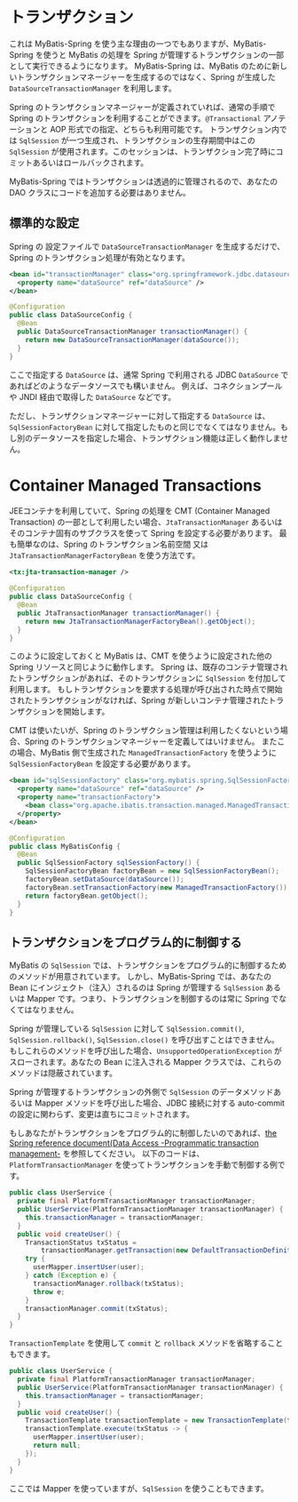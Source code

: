 <a name="トランザクション"></a>

# トランザクション

これは MyBatis-Spring を使う主な理由の一つでもありますが、MyBatis-Spring を使うと MyBatis の処理を Spring が管理するトランザクションの一部として実行できるようになります。
MyBatis-Spring は、MyBatis のために新しいトランザクションマネージャーを生成するのではなく、Spring が生成した `DataSourceTransactionManager` を利用します。

Spring のトランザクションマネージャーが定義されていれば、通常の手順で Spring のトランザクションを利用することができます。`@Transactional` アノテーションと AOP 形式での指定、どちらも利用可能です。
トランザクション内では `SqlSession` が一つ生成され、トランザクションの生存期間中はこの `SqlSession` が使用されます。このセッションは、トランザクション完了時にコミットあるいはロールバックされます。

MyBatis-Spring ではトランザクションは透過的に管理されるので、あなたの DAO クラスにコードを追加する必要はありません。

<a name="configuration"></a>

## 標準的な設定

Spring の 設定ファイルで `DataSourceTransactionManager` を生成するだけで、Spring のトランザクション処理が有効となります。

```xml
<bean id="transactionManager" class="org.springframework.jdbc.datasource.DataSourceTransactionManager">
  <property name="dataSource" ref="dataSource" />
</bean>
```

```java
@Configuration
public class DataSourceConfig {
  @Bean
  public DataSourceTransactionManager transactionManager() {
    return new DataSourceTransactionManager(dataSource());
  }
}
```

ここで指定する `DataSource` は、通常 Spring で利用される JDBC `DataSource` であればどのようなデータソースでも構いません。 例えば、コネクションプールや JNDI
経由で取得した `DataSource` などです。

ただし、トランザクションマネージャーに対して指定する `DataSource` は、`SqlSessionFactoryBean`
に対して指定したものと同じでなくてはなりません。もし別のデータソースを指定した場合、トランザクション機能は正しく動作しません。

<a name="container"></a>

# Container Managed Transactions

JEEコンテナを利用していて、Spring の処理を CMT (Container Managed Transaction) の一部として利用したい場合、`JtaTransactionManager`
あるいはそのコンテナ固有のサブクラスを使って Spring を設定する必要があります。 最も簡単なのは、Spring のトランザクション名前空間 又は `JtaTransactionManagerFactoryBean` を使う方法です。

```xml
<tx:jta-transaction-manager />
```

```java
@Configuration
public class DataSourceConfig {
  @Bean
  public JtaTransactionManager transactionManager() {
    return new JtaTransactionManagerFactoryBean().getObject();
  }
}
```

このように設定しておくと MyBatis は、CMT を使うように設定された他の Spring リソースと同じように動作します。 Spring
は、既存のコンテナ管理されたトランザクションがあれば、そのトランザクションに `SqlSession` を付加して利用します。 もしトランザクションを要求する処理が呼び出された時点で開始されたトランザクションがなければ、Spring
が新しいコンテナ管理されたトランザクションを開始します。

CMT は使いたいが、Spring のトランザクション管理は利用したくないという場合、Spring のトランザクションマネージャーを定義してはいけません。 またこの場合、MyBatis
側で生成された `ManagedTransactionFactory` を使うように `SqlSessionFactoryBean` を設定する必要があります。

```xml
<bean id="sqlSessionFactory" class="org.mybatis.spring.SqlSessionFactoryBean">
  <property name="dataSource" ref="dataSource" />
  <property name="transactionFactory">
    <bean class="org.apache.ibatis.transaction.managed.ManagedTransactionFactory" />
  </property>
</bean>
```

```java
@Configuration
public class MyBatisConfig {
  @Bean
  public SqlSessionFactory sqlSessionFactory() {
    SqlSessionFactoryBean factoryBean = new SqlSessionFactoryBean();
    factoryBean.setDataSource(dataSource());
    factoryBean.setTransactionFactory(new ManagedTransactionFactory());
    return factoryBean.getObject();
  }
}
```

<a name="programmatic"></a>

## トランザクションをプログラム的に制御する

MyBatis の `SqlSession` では、トランザクションをプログラム的に制御するためのメソッドが用意されています。 しかし、MyBatis-Spring では、あなたの Bean にインジェクト（注入）されるのは Spring
が管理する `SqlSession` あるいは Mapper です。つまり、トランザクションを制御するのは常に Spring でなくてはなりません。

Spring が管理している `SqlSession` に対して `SqlSession.commit()`, `SqlSession.rollback()`, `SqlSession.close()` を呼び出すことはできません。
もしこれらのメソッドを呼び出した場合、`UnsupportedOperationException` がスローされます。あなたの Bean に注入される Mapper クラスでは、これらのメソッドは隠蔽されています。

Spring が管理するトランザクションの外側で `SqlSession` のデータメソッドあるいは Mapper メソッドを呼び出した場合、JDBC 接続に対する auto-commit の設定に関わらず、変更は直ちにコミットされます。

もしあなたがトランザクションをプログラム的に制御したいのであれば、[the Spring reference document(Data Access -Programmatic transaction management-](https://docs.spring.io/spring/docs/current/spring-framework-reference/data-access.html#transaction-programmatic)
を参照してください。 以下のコードは、`PlatformTransactionManager` を使ってトランザクションを手動で制御する例です。

```java
public class UserService {
  private final PlatformTransactionManager transactionManager;
  public UserService(PlatformTransactionManager transactionManager) {
    this.transactionManager = transactionManager;
  }
  public void createUser() {
    TransactionStatus txStatus =
        transactionManager.getTransaction(new DefaultTransactionDefinition());
    try {
      userMapper.insertUser(user);
    } catch (Exception e) {
      transactionManager.rollback(txStatus);
      throw e;
    }
    transactionManager.commit(txStatus);
  }
}
```

`TransactionTemplate` を使用して `commit` と `rollback` メソッドを省略することもできます。

```java
public class UserService {
  private final PlatformTransactionManager transactionManager;
  public UserService(PlatformTransactionManager transactionManager) {
    this.transactionManager = transactionManager;
  }
  public void createUser() {
    TransactionTemplate transactionTemplate = new TransactionTemplate(transactionManager);
    transactionTemplate.execute(txStatus -> {
      userMapper.insertUser(user);
      return null;
    });
  }
}
```

ここでは Mapper を使っていますが、`SqlSession` を使うこともできます。
